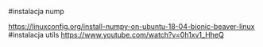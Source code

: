 #instalacja nump

  https://linuxconfig.org/install-numpy-on-ubuntu-18-04-bionic-beaver-linux
#instalacja utils
  https://www.youtube.com/watch?v=0h1xv1_HheQ
